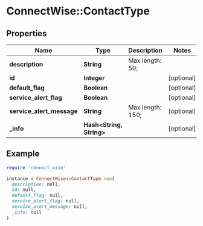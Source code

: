# ConnectWise::ContactType

## Properties

| Name | Type | Description | Notes |
| ---- | ---- | ----------- | ----- |
| **description** | **String** |  Max length: 50; |  |
| **id** | **Integer** |  | [optional] |
| **default_flag** | **Boolean** |  | [optional] |
| **service_alert_flag** | **Boolean** |  | [optional] |
| **service_alert_message** | **String** |  Max length: 150; | [optional] |
| **_info** | **Hash&lt;String, String&gt;** |  | [optional] |

## Example

```ruby
require 'connect_wise'

instance = ConnectWise::ContactType.new(
  description: null,
  id: null,
  default_flag: null,
  service_alert_flag: null,
  service_alert_message: null,
  _info: null
)
```

